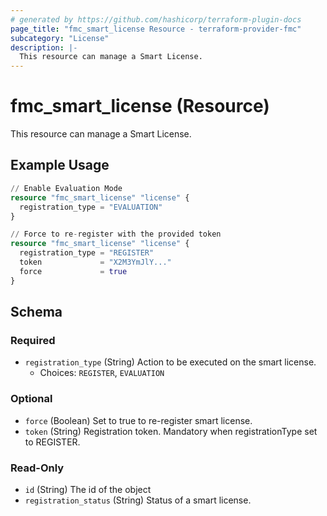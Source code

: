 ```yaml
---
# generated by https://github.com/hashicorp/terraform-plugin-docs
page_title: "fmc_smart_license Resource - terraform-provider-fmc"
subcategory: "License"
description: |-
  This resource can manage a Smart License.
---
```


# fmc_smart_license (Resource)

This resource can manage a Smart License.

## Example Usage

```terraform
// Enable Evaluation Mode
resource "fmc_smart_license" "license" {
  registration_type = "EVALUATION"
}

// Force to re-register with the provided token
resource "fmc_smart_license" "license" {
  registration_type = "REGISTER"
  token             = "X2M3YmJlY..."
  force             = true
}
```

<!-- schema generated by tfplugindocs -->
## Schema

### Required

- `registration_type` (String) Action to be executed on the smart license.
  - Choices: `REGISTER`, `EVALUATION`

### Optional

- `force` (Boolean) Set to true to re-register smart license.
- `token` (String) Registration token. Mandatory when registrationType set to REGISTER.

### Read-Only

- `id` (String) The id of the object
- `registration_status` (String) Status of a smart license.
